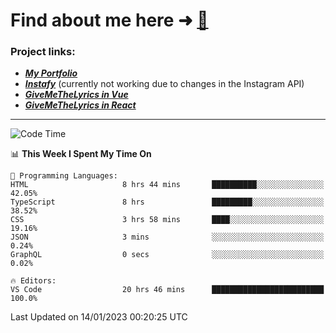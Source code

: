 # Find about me here ➜ [🧑](https://pauabella.dev)

### Project links:
- ***[My Portfolio](https://pauabella.dev)***
- ***[Instafy](https://instafy.me)*** (currently not working due to changes in the Instagram API)
- ***[GiveMeTheLyrics in Vue](https://lyrics.pauabella.dev)***
- ***[GiveMeTheLyrics in React](https://pauabella.dev/GiveMeTheLyrics)***

---
<!--START_SECTION:waka-->
![Code Time](http://img.shields.io/badge/Code%20Time-1%2C779%20hrs%207%20mins-blue)

📊 **This Week I Spent My Time On** 

```text
💬 Programming Languages: 
HTML                     8 hrs 44 mins       ██████████░░░░░░░░░░░░░░░   42.05% 
TypeScript               8 hrs               █████████░░░░░░░░░░░░░░░░   38.52% 
CSS                      3 hrs 58 mins       ████░░░░░░░░░░░░░░░░░░░░░   19.16% 
JSON                     3 mins              ░░░░░░░░░░░░░░░░░░░░░░░░░   0.24% 
GraphQL                  0 secs              ░░░░░░░░░░░░░░░░░░░░░░░░░   0.02%

🔥 Editors: 
VS Code                  20 hrs 46 mins      █████████████████████████   100.0%

```


 Last Updated on 14/01/2023 00:20:25 UTC
<!--END_SECTION:waka-->
